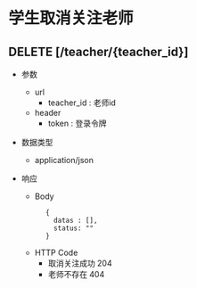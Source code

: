 # 学生取消关注老师

## DELETE [/teacher/{teacher_id}]

+ 参数
  + url
    + teacher_id : 老师id
  + header
    + token : 登录令牌

+ 数据类型
  + application/json

+ 响应
  + Body
  ```
        {
          datas : [],
          status: ""
        }
  ```    
  + HTTP Code
    + 取消关注成功 204
    + 老师不存在 404
